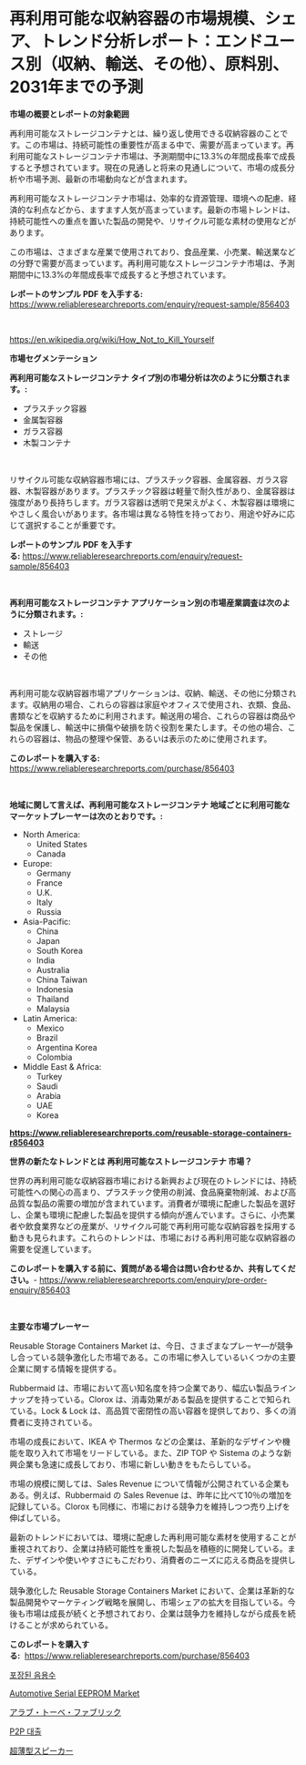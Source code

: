 <p><h1>再利用可能な収納容器の市場規模、シェア、トレンド分析レポート：エンドユース別（収納、輸送、その他）、原料別、2031年までの予測</h1></p><p><strong>市場の概要とレポートの対象範囲</strong></p>
<p><p>再利用可能なストレージコンテナとは、繰り返し使用できる収納容器のことです。この市場は、持続可能性の重要性が高まる中で、需要が高まっています。再利用可能なストレージコンテナ市場は、予測期間中に13.3%の年間成長率で成長すると予想されています。現在の見通しと将来の見通しについて、市場の成長分析や市場予測、最新の市場動向などが含まれます。</p><p>再利用可能なストレージコンテナ市場は、効率的な資源管理、環境への配慮、経済的な利点などから、ますます人気が高まっています。最新の市場トレンドは、持続可能性への重点を置いた製品の開発や、リサイクル可能な素材の使用などがあります。</p><p>この市場は、さまざまな産業で使用されており、食品産業、小売業、輸送業などの分野で需要が高まっています。再利用可能なストレージコンテナ市場は、予測期間中に13.3%の年間成長率で成長すると予想されています。</p></p>
<p><strong>レポートのサンプル PDF を入手する:</strong> <a href="https://www.reliableresearchreports.com/enquiry/request-sample/856403">https://www.reliableresearchreports.com/enquiry/request-sample/856403</a></p>
<p>&nbsp;</p>
<p><a href="https://en.wikipedia.org/wiki/How_Not_to_Kill_Yourself">https://en.wikipedia.org/wiki/How_Not_to_Kill_Yourself</a></p>
<p><strong>市場セグメンテーション</strong></p>
<p><strong>再利用可能なストレージコンテナ タイプ別の市場分析は次のように分類されます。:</strong></p>
<p><ul><li>プラスチック容器</li><li>金属製容器</li><li>ガラス容器</li><li>木製コンテナ</li></ul></p>
<p>&nbsp;</p>
<p><p>リサイクル可能な収納容器市場には、プラスチック容器、金属容器、ガラス容器、木製容器があります。プラスチック容器は軽量で耐久性があり、金属容器は強度があり長持ちします。ガラス容器は透明で見栄えがよく、木製容器は環境にやさしく風合いがあります。各市場は異なる特性を持っており、用途や好みに応じて選択することが重要です。</p></p>
<p><strong>レポートのサンプル PDF を入手する:</strong>&nbsp;<a href="https://www.reliableresearchreports.com/enquiry/request-sample/856403">https://www.reliableresearchreports.com/enquiry/request-sample/856403</a></p>
<p>&nbsp;</p>
<p><strong> 再利用可能なストレージコンテナ アプリケーション別の市場産業調査は次のように分類されます。:</strong></p>
<p><ul><li>ストレージ</li><li>輸送</li><li>その他</li></ul></p>
<p>&nbsp;</p>
<p><p>再利用可能な収納容器市場アプリケーションは、収納、輸送、その他に分類されます。収納用の場合、これらの容器は家庭やオフィスで使用され、衣類、食品、書類などを収納するために利用されます。輸送用の場合、これらの容器は商品や製品を保護し、輸送中に損傷や破損を防ぐ役割を果たします。その他の場合、これらの容器は、物品の整理や保管、あるいは表示のために使用されます。</p></p>
<p><strong>このレポートを購入する:</strong>&nbsp; <a href="https://www.reliableresearchreports.com/purchase/856403">https://www.reliableresearchreports.com/purchase/856403</a></p>
<p>&nbsp;</p>
<p><strong>地域に関して言えば、再利用可能なストレージコンテナ 地域ごとに利用可能なマーケットプレーヤーは次のとおりです。:</strong></p>
<p><ul>
    <li>
        North America:
        <ul>
            <li>United States</li>
            <li>Canada</li>
        </ul>
    </li>
    <li>
        Europe:
        <ul>
            <li>Germany</li>
            <li>France</li>
            <li>U.K.</li>
            <li>Italy</li>
            <li>Russia</li>
        </ul>
    </li>
    <li>
        Asia-Pacific:
        <ul>
            <li>China</li>
            <li>Japan</li>
            <li>South Korea</li>
            <li>India</li>
            <li>Australia</li>
            <li>China Taiwan</li>
            <li>Indonesia</li>
            <li>Thailand</li>
            <li>Malaysia</li>
        </ul>
    </li>
    <li>
        Latin America:
        <ul>
            <li>Mexico</li>
            <li>Brazil</li>
            <li>Argentina Korea</li>
            <li>Colombia</li>
        </ul>
    </li>
    <li>
        Middle East & Africa:
        <ul>
            <li>Turkey</li>
            <li>Saudi</li>
            <li>Arabia</li>
            <li>UAE</li>
            <li>Korea</li>
        </ul>
    </li>
    </ul></p>
<p><strong><a href="https://www.reliableresearchreports.com/reusable-storage-containers-r856403">https://www.reliableresearchreports.com/reusable-storage-containers-r856403</a></strong>&nbsp;</p>
<p><strong>世界の新たなトレンドとは 再利用可能なストレージコンテナ 市場？</strong></p>
<p><p>世界の再利用可能な収納容器市場における新興および現在のトレンドには、持続可能性への関心の高まり、プラスチック使用の削減、食品廃棄物削減、および高品質な製品の需要の増加が含まれています。消費者が環境に配慮した製品を選好し、企業も環境に配慮した製品を提供する傾向が進んでいます。さらに、小売業者や飲食業界などの産業が、リサイクル可能で再利用可能な収納容器を採用する動きも見られます。これらのトレンドは、市場における再利用可能な収納容器の需要を促進しています。</p></p>
<p><strong>このレポートを購入する前に、質問がある場合は問い合わせるか、共有してください。</strong>- <a href="https://www.reliableresearchreports.com/enquiry/pre-order-enquiry/856403">https://www.reliableresearchreports.com/enquiry/pre-order-enquiry/856403</a></p>
<p>&nbsp;</p>
<p><strong>主要な市場プレーヤー</strong></p>
<p><p>Reusable Storage Containers Market は、今日、さまざまなプレーヤ―が競争し合っている競争激化した市場である。この市場に参入しているいくつかの主要企業に関する情報を提供する。</p><p>Rubbermaid は、市場において高い知名度を持つ企業であり、幅広い製品ラインナップを持っている。Clorox は、消毒効果がある製品を提供することで知られている。Lock & Lock は、高品質で密閉性の高い容器を提供しており、多くの消費者に支持されている。</p><p>市場の成長において、IKEA や Thermos などの企業は、革新的なデザインや機能を取り入れて市場をリードしている。また、ZIP TOP や Sistema のような新興企業も急速に成長しており、市場に新しい動きをもたらしている。</p><p>市場の規模に関しては、Sales Revenue について情報が公開されている企業もある。例えば、Rubbermaid の Sales Revenue は、昨年に比べて10％の増加を記録している。Clorox も同様に、市場における競争力を維持しつつ売り上げを伸ばしている。</p><p>最新のトレンドにおいては、環境に配慮した再利用可能な素材を使用することが重視されており、企業は持続可能性を重視した製品を積極的に開発している。また、デザインや使いやすさにもこだわり、消費者のニーズに応える商品を提供している。</p><p>競争激化した Reusable Storage Containers Market において、企業は革新的な製品開発やマーケティング戦略を展開し、市場シェアの拡大を目指している。今後も市場は成長が続くと予想されており、企業は競争力を維持しながら成長を続けることが求められている。</p></p>
<p><strong>このレポートを購入する:</strong>&nbsp;&nbsp;<a href="https://www.reliableresearchreports.com/purchase/856403">https://www.reliableresearchreports.com/purchase/856403</a></p>
<p><p><a href="https://github.com/LuckeyCorbin/Market-Research-Report-List-1/blob/main/878158114335.md">포장된 음용수</a></p><p><a href="https://github.com/abigailsutherland7889/Market-Research-Report-List-1/blob/main/automotive-serial-eeprom-market.md">Automotive Serial EEPROM Market</a></p><p><a href="https://github.com/DanykaKilback/Market-Research-Report-List-2/blob/main/40117259199.md">アラブ・トーベ・ファブリック</a></p><p><a href="https://github.com/shampaakter36/Market-Research-Report-List-1/blob/main/889828814333.md">P2P 대출</a></p><p><a href="https://github.com/RandallRunte2023/Market-Research-Report-List-2/blob/main/68466909198.md">超薄型スピーカー</a></p></p>